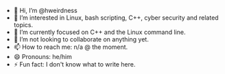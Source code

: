 - 👋 Hi, I’m @hweirdness
- 👀 I’m interested in Linux, bash scripting, C++, cyber security and related topics.  
- 🌱 I’m currently focused on C++ and the Linux command line.
- 💞️ I’m not looking to collaborate on anything yet. 
- 📫 How to reach me: n/a @ the moment.
- 😄 Pronouns: he/him
- ⚡ Fun fact: I don't know what to write here.

<!---
hweirdness/hweirdness is a ✨ special ✨ repository because its `README.md` (this file) appears on your GitHub profile.
You can click the Preview link to take a look at your changes.
--->
